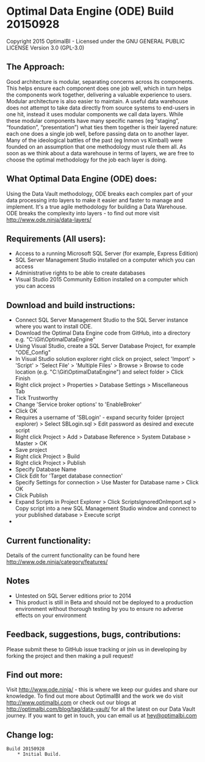 # Optimal Data Engine (ODE) Build 20150928 #
Copyright 2015 OptimalBI - Licensed under the GNU GENERAL PUBLIC LICENSE Version 3.0 (GPL-3.0)

## The Approach: ##
Good architecture is modular, separating concerns across its components. This helps ensure each component does one job well, which in turn helps the components work together, delivering a valuable experience to users. Modular architecture is also easier to maintain.
A useful data warehouse does not attempt to take data directly from source systems to end-users in one hit, instead it uses modular components we call data layers. While these modular components have many specific names (eg “staging”, “foundation”, “presentation”) what ties them together is their layered nature: each one does a single job well, before passing data on to another layer.
Many of the ideological battles of the past (eg Inmon vs Kimball) were founded on an assumption that one methodology must rule them all. As soon as we think about a data warehouse in terms of layers, we are free to choose the optimal methodology for the job each layer is doing.

## What Optimal Data Engine (ODE) does: ##
Using the Data Vault methodology, ODE breaks each complex part of your data processing into layers to make it easier and faster to manage and implement. It's a true agile methodology for building a Data Warehouse. ODE breaks the complexity into layers - to find out more visit http://www.ode.ninja/data-layers/

## Requirements (All users): ##
* Access to a running Microsoft SQL Server (for example, Express Edition)
* SQL Server Management Studio installed on a computer which you can access
* Administrative rights to be able to create databases
* Visual Studio 2015 Community Edition installed on a computer which you can access

## Download and build instructions: ##
* Connect SQL Server Management Studio to the SQL Server instance where you want to install ODE.
* Download the Optimal Data Engine code from GitHub, into a directory e.g. "C:\Git\OptimalDataEngine\"
* Using Visual Studio, create a SQL Server Database Project, for example "ODE_Config"
* In Visual Studio solution explorer right click on project, select 'Import' > 'Script' > 'Select File' > 'Multiple Files' > Browse > Browse to code location (e.g. "C:\Git\OptimalDataEngine\") and select folder > Click Finish
* Right click project > Properties > Database Settings > Miscellaneous Tab
* Tick Trustworthy
* Change 'Service broker options' to 'EnableBroker'
* Click OK
* Requires a username of 'SBLogin' - expand security folder (project explorer) > Select SBLogin.sql > Edit password as desired and execute script
* Right click Project > Add > Database Reference > System Database > Master > OK 
* Save project
* Right click Project > Build
* Right click Project > Publish
* Specify Database Name
* Click Edit for 'Target database connection'
* Specify Settings for connection > Use Master for Database name > Click OK
* Click Publish
* Expand Scripts in Project Explorer > Click ScriptsIgnoredOnImport.sql > Copy script into a new SQL Management Studio window and connect to your published database > Execute script
* 

## Current functionality: ##
Details of the current functionality can be found here http://www.ode.ninja/category/features/

## Notes ##
* Untested on SQL Server editions prior to 2014
* This product is still in Beta and should not be deployed to a production environment without thorough testing by you to ensure no adverse effects on your environment

## Feedback, suggestions, bugs, contributions: ##
Please submit these to GitHub issue tracking or join us in developing by forking the project and then making a pull request!

## Find out more: ##
Visit http://www.ode.ninja/ - this is where we keep our guides and share our knowledge. To find out more about OptimalBI and the work we do visit http://www.optimalbi.com or check out our blogs at http://optimalbi.com/blog/tag/data-vault/ for all the latest on our Data Vault journey. If you want to get in touch, you can email us at hey@optimalbi.com

## Change log: ##
```
Build 20150928
	* Initial Build.

```
